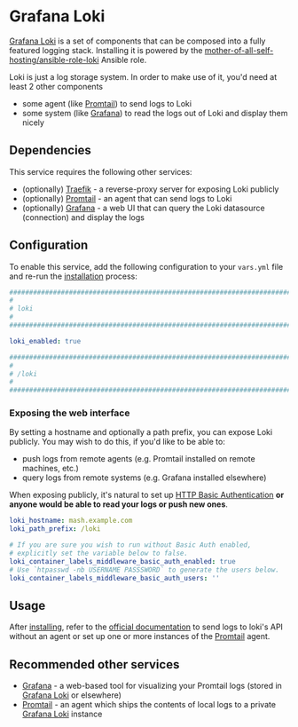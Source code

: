 # Grafana Loki

[Grafana Loki](https://grafana.com/docs/loki/latest/) is a set of components that can be composed into a fully featured logging stack. Installing it is powered by the [mother-of-all-self-hosting/ansible-role-loki](https://github.com/mother-of-all-self-hosting/ansible-role-loki) Ansible role.

Loki is just a log storage system. In order to make use of it, you'd need at least 2 other components

- some agent (like [Promtail](./promtail.md)) to send logs to Loki
- some system (like [Grafana](./grafana.md)) to read the logs out of Loki and display them nicely


## Dependencies

This service requires the following other services:

- (optionally) [Traefik](traefik.md) - a reverse-proxy server for exposing Loki publicly
- (optionally) [Promtail](./promtail.md) - an agent that can send logs to Loki
- (optionally) [Grafana](./grafana.md) - a web UI that can query the Loki datasource (connection) and display the logs


## Configuration

To enable this service, add the following configuration to your `vars.yml` file and re-run the [installation](../installing.md) process:

```yaml
########################################################################
#                                                                      #
# loki                                                                 #
#                                                                      #
########################################################################

loki_enabled: true

########################################################################
#                                                                      #
# /loki                                                                #
#                                                                      #
########################################################################
```

### Exposing the web interface

By setting a hostname and optionally a path prefix, you can expose Loki publicly. You may wish to do this, if you'd like to be able to:

- push logs from remote agents (e.g. Promtail installed on remote machines, etc.)
- query logs from remote systems (e.g. Grafana installed elsewhere)

When exposing publicly, it's natural to set up [HTTP Basic Authentication](https://developer.mozilla.org/en-US/docs/Web/HTTP/Authentication) **or anyone would be able to read your logs or push new ones**.

```yaml
loki_hostname: mash.example.com
loki_path_prefix: /loki

# If you are sure you wish to run without Basic Auth enabled,
# explicitly set the variable below to false.
loki_container_labels_middleware_basic_auth_enabled: true
# Use `htpasswd -nb USERNAME PASSSWORD` to generate the users below.
loki_container_labels_middleware_basic_auth_users: ''
```


## Usage

After [installing](../installing.md), refer to the [official documentation](https://grafana.com/docs/loki/latest/reference/api/#post-lokiapiv1push) to send logs to loki's API without an agent or set up one or more instances of the [Promtail](./promtail.md) agent.


## Recommended other services

- [Grafana](grafana.md) - a web-based tool for visualizing your Promtail logs (stored in [Grafana Loki](grafana-loki.md) or elsewhere)
- [Promtail](promtail.md) - an agent which ships the contents of local logs to a private [Grafana Loki](grafana-loki.md) instance
